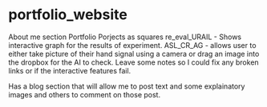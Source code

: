 # portfolio_website

About me section
Portfolio Porjects as squares
  re_eval_URAIL - Shows interactive graph for the results of experiment. 
  ASL_CR_AG - allows user to either take picture of their hand signal using a camera or drag an image into the dropbox for the AI to check. 
  Leave some notes so I could fix any broken links or if the interactive features fail. 
  

Has a blog section that will allow me to post text and some explainatory images and others to comment on those post. 
